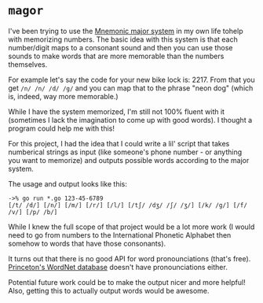 # `magor`

I've been trying to use the [Mnemonic major
system](https://en.wikipedia.org/wiki/Mnemonic_major_system) in my own life
tohelp with memorizing numbers. The basic idea with this system is that each
number/digit maps to a consonant sound and then you can use those sounds to make
words that are more memorable than the numbers themselves.

For example let's say the code for your new bike lock is: 2217. From that you
get `/n/ /n/ /d/ /g/` and you can map that to the phrase "neon dog" (which is,
indeed, way more memorable.)

While I have the system memorized, I'm still not 100% fluent with it (sometimes
I lack the imagination to come up with good words). I thought a program could
help me with this!

For this project, I had the idea that I could write a lil' script that takes
numberical strings as input (like someone's phone number - or anything you want
to memorize) and outputs possible words according to the major system.

The usage and output looks like this:
```
->% go run *.go 123-45-6789
[/t/ /d/] [/n/] [/m/] [/r/] [/l/] [/tʃ/ /dʒ/ /ʃ/ /ʒ/] [/k/ /g/] [/f/ /v/] [/p/ /b/]
```

While I knew the full scope of that project would be a lot more work (I would
need to go from numbers to the International Phonetic Alphabet then somehow to
words that have those consonants).

It turns out that there is no good API for word pronounciations (that's
free). [Princeton's WordNet database](https://wordnet.princeton.edu/) doesn't
have pronounciations either.

Potential future work could be to make the output nicer and more helpful! Also,
getting this to actually output words would be awesome.
